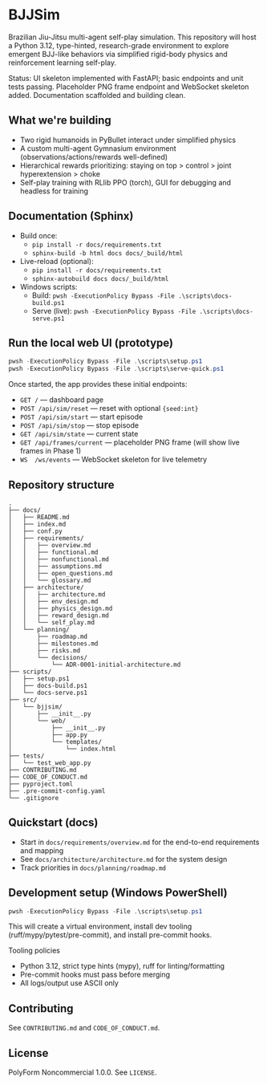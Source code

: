 # BJJSim

Brazilian Jiu-Jitsu multi-agent self-play simulation. This repository will host a Python 3.12, type-hinted, research-grade environment to explore emergent BJJ-like behaviors via simplified rigid-body physics and reinforcement learning self-play.

Status: UI skeleton implemented with FastAPI; basic endpoints and unit tests passing. Placeholder PNG frame endpoint and WebSocket skeleton added. Documentation scaffolded and building clean.

## What we're building

- Two rigid humanoids in PyBullet interact under simplified physics
- A custom multi-agent Gymnasium environment (observations/actions/rewards well-defined)
- Hierarchical rewards prioritizing: staying on top > control > joint hyperextension > choke
- Self-play training with RLlib PPO (torch), GUI for debugging and headless for training

## Documentation (Sphinx)

- Build once:
  - `pip install -r docs/requirements.txt`
  - `sphinx-build -b html docs docs/_build/html`
- Live-reload (optional):
  - `pip install -r docs/requirements.txt`
  - `sphinx-autobuild docs docs/_build/html`
- Windows scripts:
  - Build: `pwsh -ExecutionPolicy Bypass -File .\scripts\docs-build.ps1`
  - Serve (live): `pwsh -ExecutionPolicy Bypass -File .\scripts\docs-serve.ps1`

## Run the local web UI (prototype)

```powershell
pwsh -ExecutionPolicy Bypass -File .\scripts\setup.ps1
pwsh -ExecutionPolicy Bypass -File .\scripts\serve-quick.ps1
```

Once started, the app provides these initial endpoints:

- `GET /` — dashboard page
- `POST /api/sim/reset` — reset with optional `{seed:int}`
- `POST /api/sim/start` — start episode
- `POST /api/sim/stop` — stop episode
- `GET /api/sim/state` — current state
- `GET /api/frames/current` — placeholder PNG frame (will show live frames in Phase 1)
- `WS  /ws/events` — WebSocket skeleton for live telemetry

## Repository structure

```text
.
├── docs/
│   ├── README.md
│   ├── index.md
│   ├── conf.py
│   ├── requirements/
│   │   ├── overview.md
│   │   ├── functional.md
│   │   ├── nonfunctional.md
│   │   ├── assumptions.md
│   │   ├── open_questions.md
│   │   └── glossary.md
│   ├── architecture/
│   │   ├── architecture.md
│   │   ├── env_design.md
│   │   ├── physics_design.md
│   │   ├── reward_design.md
│   │   └── self_play.md
│   └── planning/
│       ├── roadmap.md
│       ├── milestones.md
│       ├── risks.md
│       └── decisions/
│           └── ADR-0001-initial-architecture.md
├── scripts/
│   ├── setup.ps1
│   ├── docs-build.ps1
│   └── docs-serve.ps1
├── src/
│   └── bjjsim/
│       ├── __init__.py
│       └── web/
│           ├── __init__.py
│           ├── app.py
│           └── templates/
│               └── index.html
├── tests/
│   └── test_web_app.py
├── CONTRIBUTING.md
├── CODE_OF_CONDUCT.md
├── pyproject.toml
├── .pre-commit-config.yaml
└── .gitignore
```

## Quickstart (docs)

- Start in `docs/requirements/overview.md` for the end-to-end requirements and mapping
- See `docs/architecture/architecture.md` for the system design
- Track priorities in `docs/planning/roadmap.md`

## Development setup (Windows PowerShell)

```powershell
pwsh -ExecutionPolicy Bypass -File .\scripts\setup.ps1
```

This will create a virtual environment, install dev tooling (ruff/mypy/pytest/pre-commit), and install pre-commit hooks.

Tooling policies

- Python 3.12, strict type hints (mypy), ruff for linting/formatting
- Pre-commit hooks must pass before merging
- All logs/output use ASCII only

## Contributing

See `CONTRIBUTING.md` and `CODE_OF_CONDUCT.md`.

## License

PolyForm Noncommercial 1.0.0. See `LICENSE`.
